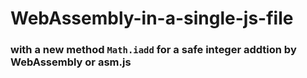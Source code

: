 # WebAssembly-in-a-single-js-file
### with a new method `Math.iadd` for a safe integer addtion by WebAssembly or asm.js

